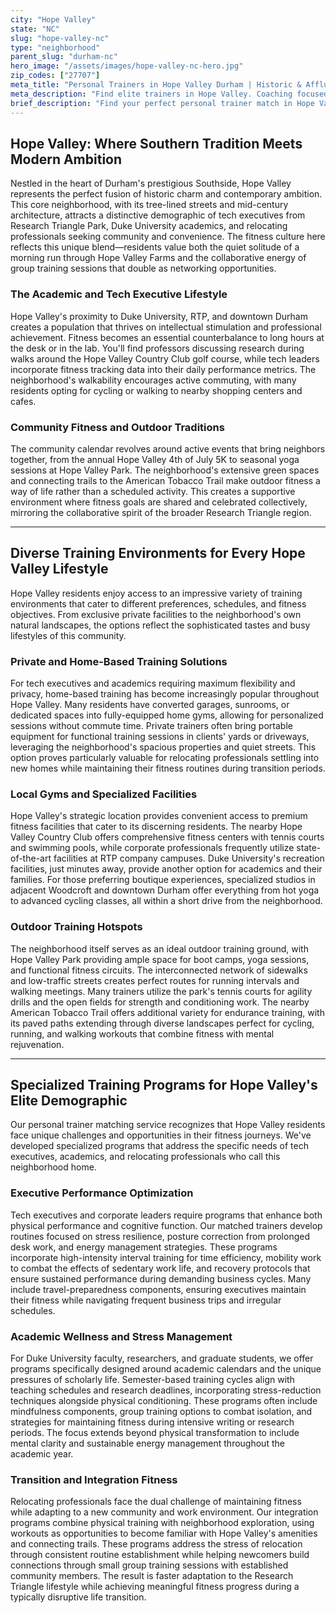 ```yaml
---
city: "Hope Valley"
state: "NC"
slug: "hope-valley-nc"
type: "neighborhood"
parent_slug: "durham-nc"
hero_image: "/assets/images/hope-valley-nc-hero.jpg"
zip_codes: ["27707"]
meta_title: "Personal Trainers in Hope Valley Durham | Historic & Affluent Residential Fitness"
meta_description: "Find elite trainers in Hope Valley. Coaching focused on historic home gyms, Duke Forest trail running, and high-discretion residential training."
brief_description: "Find your perfect personal trainer match in Hope Valley, NC, and transform your fitness journey today. Our elite service connects you with certified trainers who specialize in high-intensity interval training, strength conditioning, and stress-reduction workouts tailored for busy tech executives, academics, and relocating professionals. Whether you prefer private home sessions, outdoor workouts at Hope Valley Park, or gym-based training, we match you based on your goals, schedule, and personality. Ready to achieve peak performance and work-life balance? Book your consultation now and experience personalized fitness designed for the Research Triangle's demanding lifestyle."
---
```

## Hope Valley: Where Southern Tradition Meets Modern Ambition

Nestled in the heart of Durham's prestigious Southside, Hope Valley represents the perfect fusion of historic charm and contemporary ambition. This core neighborhood, with its tree-lined streets and mid-century architecture, attracts a distinctive demographic of tech executives from Research Triangle Park, Duke University academics, and relocating professionals seeking community and convenience. The fitness culture here reflects this unique blend—residents value both the quiet solitude of a morning run through Hope Valley Farms and the collaborative energy of group training sessions that double as networking opportunities.

### The Academic and Tech Executive Lifestyle

Hope Valley's proximity to Duke University, RTP, and downtown Durham creates a population that thrives on intellectual stimulation and professional achievement. Fitness becomes an essential counterbalance to long hours at the desk or in the lab. You'll find professors discussing research during walks around the Hope Valley Country Club golf course, while tech leaders incorporate fitness tracking data into their daily performance metrics. The neighborhood's walkability encourages active commuting, with many residents opting for cycling or walking to nearby shopping centers and cafes.

### Community Fitness and Outdoor Traditions

The community calendar revolves around active events that bring neighbors together, from the annual Hope Valley 4th of July 5K to seasonal yoga sessions at Hope Valley Park. The neighborhood's extensive green spaces and connecting trails to the American Tobacco Trail make outdoor fitness a way of life rather than a scheduled activity. This creates a supportive environment where fitness goals are shared and celebrated collectively, mirroring the collaborative spirit of the broader Research Triangle region.

---

## Diverse Training Environments for Every Hope Valley Lifestyle

Hope Valley residents enjoy access to an impressive variety of training environments that cater to different preferences, schedules, and fitness objectives. From exclusive private facilities to the neighborhood's own natural landscapes, the options reflect the sophisticated tastes and busy lifestyles of this community.

### Private and Home-Based Training Solutions

For tech executives and academics requiring maximum flexibility and privacy, home-based training has become increasingly popular throughout Hope Valley. Many residents have converted garages, sunrooms, or dedicated spaces into fully-equipped home gyms, allowing for personalized sessions without commute time. Private trainers often bring portable equipment for functional training sessions in clients' yards or driveways, leveraging the neighborhood's spacious properties and quiet streets. This option proves particularly valuable for relocating professionals settling into new homes while maintaining their fitness routines during transition periods.

### Local Gyms and Specialized Facilities

Hope Valley's strategic location provides convenient access to premium fitness facilities that cater to its discerning residents. The nearby Hope Valley Country Club offers comprehensive fitness centers with tennis courts and swimming pools, while corporate professionals frequently utilize state-of-the-art facilities at RTP company campuses. Duke University's recreation facilities, just minutes away, provide another option for academics and their families. For those preferring boutique experiences, specialized studios in adjacent Woodcroft and downtown Durham offer everything from hot yoga to advanced cycling classes, all within a short drive from the neighborhood.

### Outdoor Training Hotspots

The neighborhood itself serves as an ideal outdoor training ground, with Hope Valley Park providing ample space for boot camps, yoga sessions, and functional fitness circuits. The interconnected network of sidewalks and low-traffic streets creates perfect routes for running intervals and walking meetings. Many trainers utilize the park's tennis courts for agility drills and the open fields for strength and conditioning work. The nearby American Tobacco Trail offers additional variety for endurance training, with its paved paths extending through diverse landscapes perfect for cycling, running, and walking workouts that combine fitness with mental rejuvenation.

---

## Specialized Training Programs for Hope Valley's Elite Demographic

Our personal trainer matching service recognizes that Hope Valley residents face unique challenges and opportunities in their fitness journeys. We've developed specialized programs that address the specific needs of tech executives, academics, and relocating professionals who call this neighborhood home.

### Executive Performance Optimization

Tech executives and corporate leaders require programs that enhance both physical performance and cognitive function. Our matched trainers develop routines focused on stress resilience, posture correction from prolonged desk work, and energy management strategies. These programs incorporate high-intensity interval training for time efficiency, mobility work to combat the effects of sedentary work life, and recovery protocols that ensure sustained performance during demanding business cycles. Many include travel-preparedness components, ensuring executives maintain their fitness while navigating frequent business trips and irregular schedules.

### Academic Wellness and Stress Management

For Duke University faculty, researchers, and graduate students, we offer programs specifically designed around academic calendars and the unique pressures of scholarly life. Semester-based training cycles align with teaching schedules and research deadlines, incorporating stress-reduction techniques alongside physical conditioning. These programs often include mindfulness components, group training options to combat isolation, and strategies for maintaining fitness during intensive writing or research periods. The focus extends beyond physical transformation to include mental clarity and sustainable energy management throughout the academic year.

### Transition and Integration Fitness

Relocating professionals face the dual challenge of maintaining fitness while adapting to a new community and work environment. Our integration programs combine physical training with neighborhood exploration, using workouts as opportunities to become familiar with Hope Valley's amenities and connecting trails. These programs address the stress of relocation through consistent routine establishment while helping newcomers build connections through small group training sessions with established community members. The result is faster adaptation to the Research Triangle lifestyle while achieving meaningful fitness progress during a typically disruptive life transition.
